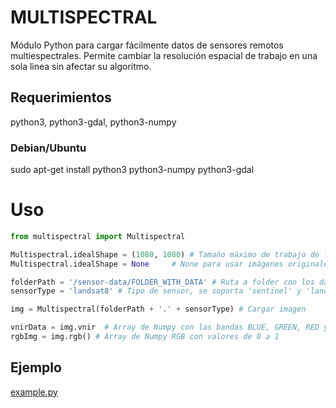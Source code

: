 # MULTISPECTRAL
Módulo Python para cargar fácilmente datos de sensores remotos multiespectrales.
Permite cambiar la resolución espacial de trabajo en una sola linea sin afectar su algoritmo.


## Requerimientos
python3,    python3-gdal,   python3-numpy

### Debian/Ubuntu
sudo apt-get install python3 python3-numpy python3-gdal


# Uso

```Python
from multispectral import Multispectral

Multispectral.idealShape = (1080, 1080) # Tamaño máximo de trabajo de las imágenes
Multispectral.idealShape = None     # None para usar imágenes originales (USAR CON CUIDADO)

folderPath = '/sensor-data/FOLDER_WITH_DATA' # Ruta a folder con los datos de la imagen
sensorType = 'landsat8' # Tipo de sensor, se soporta 'sentinel' y 'landsat8'

img = Multispectral(folderPath + '.' + sensorType) # Cargar imagen

vnirData = img.vnir  # Array de Numpy con las bandas BLUE, GREEN, RED y NIR
rgbImg = img.rgb() # Array de Numpy RGB con valores de 0 a 1

```

## Ejemplo
[example.py](example.py)
